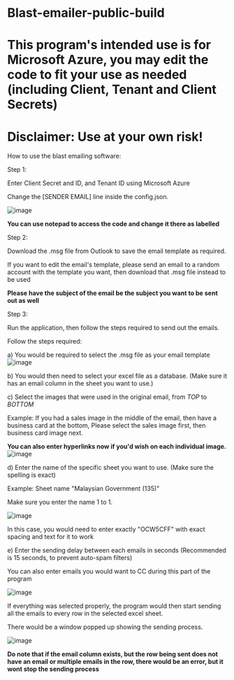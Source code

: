 # Blast-emailer-public-build

# This program's intended use is for Microsoft Azure, you may edit the code to fit your use as needed (including Client, Tenant and Client Secrets)

# Disclaimer: Use at your own risk!

How to use the blast emailing software:


Step 1:

Enter Client Secret and ID, and Tenant ID using Microsoft Azure

Change the [SENDER EMAIL] line inside the config.json.

![image](https://github.com/user-attachments/assets/f35631ce-fc83-40e4-90e8-9edd083b2b7b)

**You can use notepad to access the code and change it there as labelled**



Step 2:

Download the .msg file from Outlook to save the email template as required.

If you want to edit the email's template, please send an email to a random account with the template you want, then download that .msg file instead to be used

**Please have the subject of the email be the subject you want to be sent out as well**



Step 3:

Run the application, then follow the steps required to send out the emails.

Follow the steps required:

a) You would be required to select the .msg file as your email template
	![image](https://github.com/user-attachments/assets/012575f7-9e09-45e4-992c-0b8c46a7e04b)

b) You would then need to select your excel file as a database. (Make sure it has an email column in the sheet you want to use.)

c) Select the images that were used in the original email, from *TOP* to *BOTTOM*

Example: If you had a sales image in the middle of the email, then have a business card at the bottom, Please select the sales image first, then business card image next.

  **You can also enter hyperlinks now if you'd wish on each individual image.**
![image](https://github.com/user-attachments/assets/823527c4-080e-4b67-8390-86834e810564)


d) Enter the name of the specific sheet you want to use. (Make sure the spelling is exact)

Example: Sheet name "Malaysian Government (135)"

Make sure you enter the name 1 to 1.

![image](https://github.com/user-attachments/assets/d86cf29f-d78b-485f-8b6a-5e05695d2d89)
	
In this case, you would need to enter exactly "OCW5CFF" with exact spacing and text for it to work
   
e) Enter the sending delay between each emails in seconds (Recommended is 15 seconds, to prevent auto-spam filters)

You can also enter emails you would want to CC during this part of the program

![image](https://github.com/user-attachments/assets/a801c614-c6c3-4a72-85b7-f171fd05327c)



If everything was selected properly, the program would then start sending all the emails to every row in the selected excel sheet.

There would be a window popped up showing the sending process.

![image](https://github.com/user-attachments/assets/d51bd8ef-8d56-4647-a655-925421edd493)



**Do note that if the email column exists, but the row being sent does not have an email or multiple emails in the row, there would be an error, but it wont stop the sending process**

